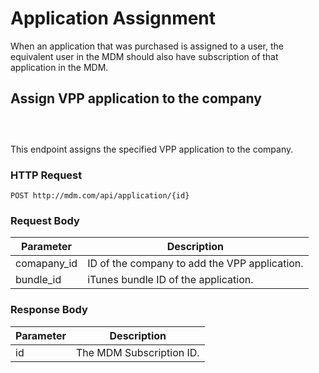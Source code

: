 # Application Assignment

When an application that was purchased is assigned to a user, the equivalent user in the MDM should also have subscription of that application in the MDM.

## Assign VPP application to the company

```javascript--airwatch



```

This endpoint assigns the specified VPP application to the company.

### HTTP Request

`POST http://mdm.com/api/application/{id}`

### Request Body

Parameter | Description
--------- | -----------
comapany_id | ID of the company to add the VPP application.
bundle_id | iTunes bundle ID of the application.

### Response Body

Parameter | Description
--------- | -----------
id | The MDM Subscription ID.

